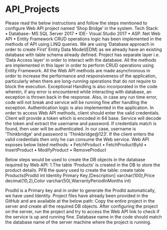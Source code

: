 # API_Projects

Please read the below instructions and follow the steps mentioned to configure Web API project named ‘Shop Bridge’ in the system.
Tech Stack: 
•	Database- MS SQL Server 2017
•	IDE- Visual Studio 2017
•	ASP. Net Web API
•	Entity Framework
CRUD operations logic has been implemented in the methods of API using LINQ queries. 
We are using ‘Database approach in order to create First’ Entity Data Model(EDM) as we already have an  existing database with table schema already defined.
Project has separate layer i.e. ‘Data Access layer’ in order to interact with the database. All the methods are implemented in this layer in order to perform CRUD operations using Entity Framework.
All the Web API methods are made asynchronous in order to increase the performance and responsiveness of the application, particularly when there are long-running operations that do not require to block the execution.
Exceptional Handling is also incorporated in the code wherein, if any error is encountered while interacting with database, an exception is thrown back in the response. Also, in case any run time error, code will not break and service will be running fine after handling the exception. 
Authentication logic is also implemented in the application. In order to access Web API methods, client should enter the valid credentials. Client will provide a token which is encoded in 64 base. Service will decode the token and extract the username and password. If credentials match is found, then user will be authenticated. In our case, username is 'Thinkbridge' and password is 'Thinkbridge@123’. If the client enters the valid credentials then only he can consume the Web service. 
Web API exposes below listed methods: 
•	FetchProduct
•	FetchProductById
•	InsertProduct
•	ModifyProduct
•	RemoveProduct

Below steps would be used to create the DB objects in the database required by Web API:
 1.The table ‘Products’ is created in the DB to store the product details.
 PFB the query used to create the table: 
create table Products(ProdId int Identity Primary Key,[Description] varchar(100),Price decimal(10,2),Color varchar(50),WarrantyPeriodInMonths int)

ProdId is a Primary key and in order to generate the ProdId automatically, we have used Identity.
Project files have already been provided in the GitHub and are available at the below path:
Copy the entire project in the server and create all the required DB objects. After configuring the project on the server, run the project and try to access the Web API link to check if the service is up and running fine. 
Database name in the code should match the database name of the server machine where the project is running.

